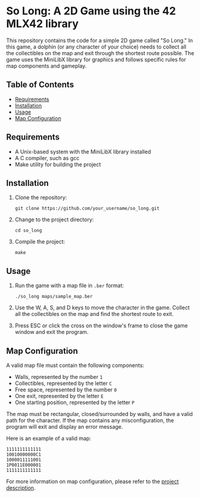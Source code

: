 # So Long: A 2D Game using the 42 MLX42 library

This repository contains the code for a simple 2D game called "So Long." In this game, a dolphin (or any character of your choice) needs to collect all the collectibles on the map and exit through the shortest route possible. The game uses the MiniLibX library for graphics and follows specific rules for map components and gameplay.

## Table of Contents

- [Requirements](#requirements)
- [Installation](#installation)
- [Usage](#usage)
- [Map Configuration](#map-configuration)

## Requirements

- A Unix-based system with the MiniLibX library installed
- A C compiler, such as gcc
- Make utility for building the project

## Installation

1. Clone the repository:

   ```
   git clone https://github.com/your_username/so_long.git
   ```

2. Change to the project directory:

   ```
   cd so_long
   ```

3. Compile the project:

   ```
   make
   ```

## Usage

1. Run the game with a map file in `.ber` format:

   ```
   ./so_long maps/sample_map.ber
   ```

2. Use the W, A, S, and D keys to move the character in the game. Collect all the collectibles on the map and find the shortest route to exit.

3. Press ESC or click the cross on the window's frame to close the game window and exit the program.

## Map Configuration

A valid map file must contain the following components:

- Walls, represented by the number `1`
- Collectibles, represented by the letter `C`
- Free space, represented by the number `0`
- One exit, represented by the letter `E`
- One starting position, represented by the letter `P`

The map must be rectangular, closed/surrounded by walls, and have a valid path for the character. If the map contains any misconfiguration, the program will exit and display an error message.

Here is an example of a valid map:

```
1111111111111
10010000000C1
1000011111001
1P0011E000001
1111111111111
```

For more information on map configuration, please refer to the [project description](#project-description).

